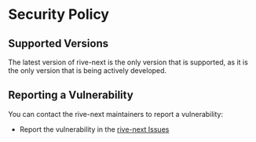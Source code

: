 # Security Policy

## Supported Versions

The latest version of rive-next is the only version that is supported, as it is the only version that is being actively developed.

## Reporting a Vulnerability

You can contact the rive-next maintainers to report a vulnerability:

- Report the vulnerability in the [rive-next Issues](https://github.com/Developabile/rive-tauri~/issues)
